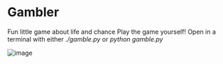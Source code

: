 # Gambler
Fun little game about life and chance
Play the game yourself! Open in a terminal with either *./gamble.py* or *python gamble.py* 

![image](https://raw.githubusercontent.com/sedaji/Gambler/master/Annotation%202019-06-28%20132322.png)




